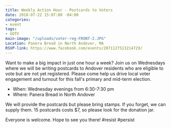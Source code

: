 ```yaml
---
title: Weekly Action Hour - Postcards to Voters
date: 2018-07-22 15:07:00 -04:00
categories:
- event
tags:
- GOTV
main-image: "/uploads/voter-reg-FRONT-2.JPG"
Location: Panera Bread in North Andover, MA
RSVP-link: https://www.facebook.com/events/2071127513214729/
---
```


Want to make a big impact in just one hour a week? Join us on Wednesdays where we will be writing postcards to Andover residents who are eligible to vote but are not yet registered. Please come help us drive local voter engagement and turnout for this fall's primary and mid-term election. 

* When: Wednesday evenings from 6:30-7:30 pm
* Where: Panera Bread in North Andover

We will provide the postcards but please bring stamps. If you forget, we can supply them. 15 postcards costs $7, so please look for the donation jar. 

Everyone is welcome. Hope to see you there! #resist #persist